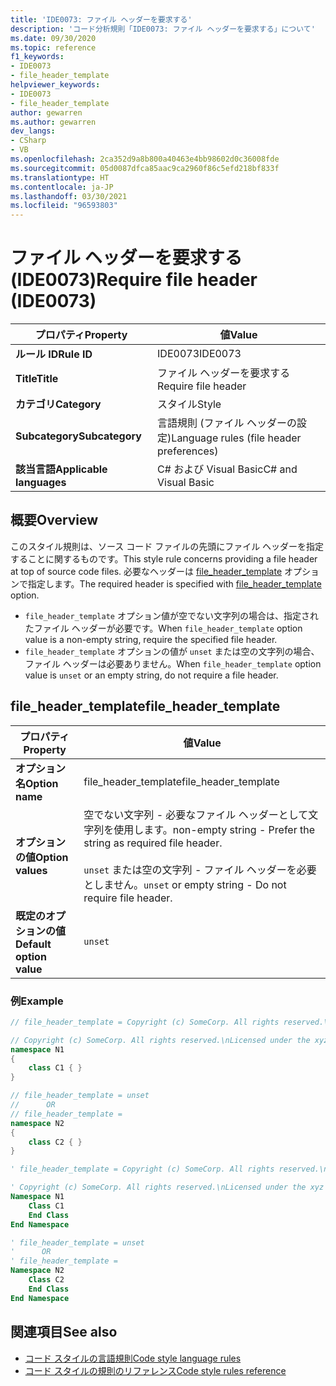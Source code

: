 ```yaml
---
title: 'IDE0073: ファイル ヘッダーを要求する'
description: 'コード分析規則「IDE0073: ファイル ヘッダーを要求する」について'
ms.date: 09/30/2020
ms.topic: reference
f1_keywords:
- IDE0073
- file_header_template
helpviewer_keywords:
- IDE0073
- file_header_template
author: gewarren
ms.author: gewarren
dev_langs:
- CSharp
- VB
ms.openlocfilehash: 2ca352d9a8b800a40463e4bb98602d0c36008fde
ms.sourcegitcommit: 05d0087dfca85aac9ca2960f86c5efd218bf833f
ms.translationtype: HT
ms.contentlocale: ja-JP
ms.lasthandoff: 03/30/2021
ms.locfileid: "96593803"
---
```

# <a name="require-file-header-ide0073"></a><span data-ttu-id="2ebdc-103">ファイル ヘッダーを要求する (IDE0073)</span><span class="sxs-lookup"><span data-stu-id="2ebdc-103">Require file header (IDE0073)</span></span>

|<span data-ttu-id="2ebdc-104">プロパティ</span><span class="sxs-lookup"><span data-stu-id="2ebdc-104">Property</span></span>|<span data-ttu-id="2ebdc-105">値</span><span class="sxs-lookup"><span data-stu-id="2ebdc-105">Value</span></span>|
|-|-|
| <span data-ttu-id="2ebdc-106">**ルール ID**</span><span class="sxs-lookup"><span data-stu-id="2ebdc-106">**Rule ID**</span></span> | <span data-ttu-id="2ebdc-107">IDE0073</span><span class="sxs-lookup"><span data-stu-id="2ebdc-107">IDE0073</span></span> |
| <span data-ttu-id="2ebdc-108">**Title**</span><span class="sxs-lookup"><span data-stu-id="2ebdc-108">**Title**</span></span> | <span data-ttu-id="2ebdc-109">ファイル ヘッダーを要求する</span><span class="sxs-lookup"><span data-stu-id="2ebdc-109">Require file header</span></span> |
| <span data-ttu-id="2ebdc-110">**カテゴリ**</span><span class="sxs-lookup"><span data-stu-id="2ebdc-110">**Category**</span></span> | <span data-ttu-id="2ebdc-111">スタイル</span><span class="sxs-lookup"><span data-stu-id="2ebdc-111">Style</span></span> |
| <span data-ttu-id="2ebdc-112">**Subcategory**</span><span class="sxs-lookup"><span data-stu-id="2ebdc-112">**Subcategory**</span></span> | <span data-ttu-id="2ebdc-113">言語規則 (ファイル ヘッダーの設定)</span><span class="sxs-lookup"><span data-stu-id="2ebdc-113">Language rules (file header preferences)</span></span> |
| <span data-ttu-id="2ebdc-114">**該当言語**</span><span class="sxs-lookup"><span data-stu-id="2ebdc-114">**Applicable languages**</span></span> | <span data-ttu-id="2ebdc-115">C# および Visual Basic</span><span class="sxs-lookup"><span data-stu-id="2ebdc-115">C# and Visual Basic</span></span> |

## <a name="overview"></a><span data-ttu-id="2ebdc-116">概要</span><span class="sxs-lookup"><span data-stu-id="2ebdc-116">Overview</span></span>

<span data-ttu-id="2ebdc-117">このスタイル規則は、ソース コード ファイルの先頭にファイル ヘッダーを指定することに関するものです。</span><span class="sxs-lookup"><span data-stu-id="2ebdc-117">This style rule concerns providing a file header at top of source code files.</span></span> <span data-ttu-id="2ebdc-118">必要なヘッダーは [file_header_template](#file_header_template) オプションで指定します。</span><span class="sxs-lookup"><span data-stu-id="2ebdc-118">The required header is specified with [file_header_template](#file_header_template) option.</span></span>

- <span data-ttu-id="2ebdc-119">`file_header_template` オプション値が空でない文字列の場合は、指定されたファイル ヘッダーが必要です。</span><span class="sxs-lookup"><span data-stu-id="2ebdc-119">When `file_header_template` option value is a non-empty string, require the specified file header.</span></span>
- <span data-ttu-id="2ebdc-120">`file_header_template` オプションの値が `unset` または空の文字列の場合、ファイル ヘッダーは必要ありません。</span><span class="sxs-lookup"><span data-stu-id="2ebdc-120">When `file_header_template` option value is `unset` or an empty string, do not require a file header.</span></span>

## <a name="file_header_template"></a><span data-ttu-id="2ebdc-121">file_header_template</span><span class="sxs-lookup"><span data-stu-id="2ebdc-121">file_header_template</span></span>

|<span data-ttu-id="2ebdc-122">プロパティ</span><span class="sxs-lookup"><span data-stu-id="2ebdc-122">Property</span></span>|<span data-ttu-id="2ebdc-123">値</span><span class="sxs-lookup"><span data-stu-id="2ebdc-123">Value</span></span>|
|-|-|
| <span data-ttu-id="2ebdc-124">**オプション名**</span><span class="sxs-lookup"><span data-stu-id="2ebdc-124">**Option name**</span></span> | <span data-ttu-id="2ebdc-125">file_header_template</span><span class="sxs-lookup"><span data-stu-id="2ebdc-125">file_header_template</span></span>
| <span data-ttu-id="2ebdc-126">**オプションの値**</span><span class="sxs-lookup"><span data-stu-id="2ebdc-126">**Option values**</span></span> | <span data-ttu-id="2ebdc-127">空でない文字列 - 必要なファイル ヘッダーとして文字列を使用します。</span><span class="sxs-lookup"><span data-stu-id="2ebdc-127">non-empty string - Prefer the string as required file header.</span></span><br /><br /> <span data-ttu-id="2ebdc-128">`unset` または空の文字列 - ファイル ヘッダーを必要としません。</span><span class="sxs-lookup"><span data-stu-id="2ebdc-128">`unset` or empty string - Do not require file header.</span></span> |
| <span data-ttu-id="2ebdc-129">**既定のオプションの値**</span><span class="sxs-lookup"><span data-stu-id="2ebdc-129">**Default option value**</span></span> | `unset` |

### <a name="example"></a><span data-ttu-id="2ebdc-130">例</span><span class="sxs-lookup"><span data-stu-id="2ebdc-130">Example</span></span>

```csharp
// file_header_template = Copyright (c) SomeCorp. All rights reserved.\nLicensed under the xyz license.

// Copyright (c) SomeCorp. All rights reserved.\nLicensed under the xyz license.
namespace N1
{
    class C1 { }
}

// file_header_template = unset
//      OR
// file_header_template =
namespace N2
{
    class C2 { }
}
```

```vb
' file_header_template = Copyright (c) SomeCorp. All rights reserved.\nLicensed under the xyz license.

' Copyright (c) SomeCorp. All rights reserved.\nLicensed under the xyz license.
Namespace N1
    Class C1
    End Class
End Namespace

' file_header_template = unset
'      OR
' file_header_template =
Namespace N2
    Class C2
    End Class
End Namespace
```

## <a name="see-also"></a><span data-ttu-id="2ebdc-131">関連項目</span><span class="sxs-lookup"><span data-stu-id="2ebdc-131">See also</span></span>

- [<span data-ttu-id="2ebdc-132">コード スタイルの言語規則</span><span class="sxs-lookup"><span data-stu-id="2ebdc-132">Code style language rules</span></span>](language-rules.md)
- [<span data-ttu-id="2ebdc-133">コード スタイルの規則のリファレンス</span><span class="sxs-lookup"><span data-stu-id="2ebdc-133">Code style rules reference</span></span>](index.md)
